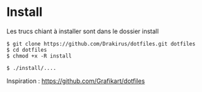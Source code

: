 # Install

Les trucs chiant à installer sont dans le dossier install

```
$ git clone https://github.com/Drakirus/dotfiles.git dotfiles
$ cd dotfiles
$ chmod +x -R install

$ ./install/....
```

Inspiration : https://github.com/Grafikart/dotfiles
